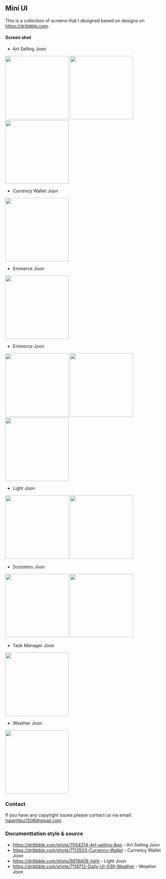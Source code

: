 ## Mini UI

This is a collection of screens that I designed based on designs on https://dribbble.com.

#### Screen shot

 - Art Selling Joon

<img src="https://raw.githubusercontent.com/devHaiAnh/Mini-UI/master/Screenshots/art_selling_joon1.png" width="200"/> <img src="https://raw.githubusercontent.com/devHaiAnh/Mini-UI/master/Screenshots/art_selling_joon2.png" width="200"/>
<img src="https://raw.githubusercontent.com/devHaiAnh/Mini-UI/master/Screenshots/art_selling_joon3.png" width="200"/>

 - Currency Wallet Joon

<img src="https://raw.githubusercontent.com/devHaiAnh/Mini-UI/master/Screenshots/currency_wallet_joon.png" width="200"/>

- Emmerce Joon

<img src="https://raw.githubusercontent.com/devHaiAnh/Mini-UI/master/Screenshots/emmerce_joon.png" width="200"/>

- Emmorce Joon

<img src="https://raw.githubusercontent.com/devHaiAnh/Mini-UI/master/Screenshots/emmorce_joon1.png" width="200"/> <img src="https://raw.githubusercontent.com/devHaiAnh/Mini-UI/master/Screenshots/emmorce_joon2.png" width="200"/>
<img src="https://raw.githubusercontent.com/devHaiAnh/Mini-UI/master/Screenshots/emmorce_joon3.png" width="200"/>

- Light Joon

<img src="https://raw.githubusercontent.com/devHaiAnh/Mini-UI/master/Screenshots/light_joon1.png" width="200"/> <img src="https://raw.githubusercontent.com/devHaiAnh/Mini-UI/master/Screenshots/light_joon2.png" width="200"/>

- Scrooters Joon

<img src="https://raw.githubusercontent.com/devHaiAnh/Mini-UI/master/Screenshots/scooters_joon1.png" width="200"/> <img src="https://raw.githubusercontent.com/devHaiAnh/Mini-UI/master/Screenshots/scooters_joon2.png" width="200"/>

- Task Manager Joon

<img src="https://raw.githubusercontent.com/devHaiAnh/Mini-UI/master/Screenshots/task_manager_joon.png" width="200"/>

- Weather Joon

<img src="https://raw.githubusercontent.com/devHaiAnh/Mini-UI/master/Screenshots/weather_joon.png" width="200"/>

### Contact

If you have any copyright issues please contact us via email: haianhbui1208@gmail.com

### Documenttation style & source
- https://dribbble.com/shots/7054214-Art-selling-App - Art Selling Joon
- https://dribbble.com/shots/7113503-Currency-Wallet - Currency Wallet Joon
- https://dribbble.com/shots/6819408-light - Light Joon
- https://dribbble.com/shots/7119712-Daily-UI-039-Weather - Weather Joon
